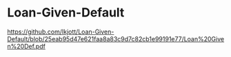 # Loan-Given-Default
https://github.com/Ikjott/Loan-Given-Default/blob/25eab95d47e621faa8a83c9d7c82cb1e99191e77/Loan%20Given%20Def.pdf
